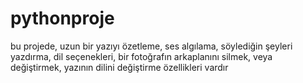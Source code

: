 # pythonproje

bu projede, uzun bir yazıyı özetleme, ses algılama, söylediğin şeyleri yazdırma, dil seçenekleri, bir fotoğrafın arkaplanını silmek, veya değiştirmek, yazının dilini değiştirme özellikleri vardır

